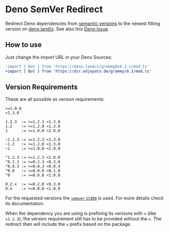 # Deno SemVer Redirect

Redirect Deno dependencies from [semantic versions](https://semver.org/) to the newest fitting version on [deno.land/x](https://deno.land/x).
See also this [Deno Issue](https://github.com/denoland/deno_website2/issues/606).

## How to use

Just change the import URL in your Deno Sources:

```diff
-import { Bot } from 'https://deno.land/x/grammy@v0.3.1/mod.ts'
+import { Bot } from 'https://dsr.edjopato.de/grammy/0.3/mod.ts'
```

## Version Requirements

These are all possible as version requirements:

```plaintext
>=1.0.0
<1.3.0

1.2.3  := >=1.2.3 <1.3.0
1.2    := >=1.2.0 <1.3.0
1      := >=1.0.0 <2.0.0

~1.2.3 := >=1.2.3 <1.3.0
~1.2   := >=1.2.0 <1.3.0
~1     := >=1.0.0 <2.0.0

^1.2.3 := >=1.2.3 <2.0.0
^0.2.3 := >=0.2.3 <0.3.0
^0.0.3 := >=0.0.3 <0.0.4
^0.0   := >=0.0.0 <0.1.0
^0     := >=0.0.0 <1.0.0

0.2.x  := >=0.2.0 <0.3.0
0.x    := >=0.0.0 <1.0.0
```

For the requested versions the [`semver` crate](https://crates.io/crates/semver) is used.
For more details check its documentation.

When the dependency you are using is prefixing its versions with `v` (like `v1.2.3`), the version requirement still has to be provided without the `v`.
The redirect then will include the `v` prefix based on the package.
